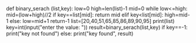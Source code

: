 def binary_serach (list,key):
    low=0
    high=len(list)-1
    mid=0
    while low<=high:
        mid=(low+high)//2
        if key==list[mid]:
            return mid
        elif key<list[mid]:
            high=mid-1
        else:
            low=mid+1
    return-1
list=[20,40,51,65,85,86,89,90,95]
print(list)
key=int(input("enter the value: "))
result=binary_serach(list,key)
if key==-1:
    print("key not found")
else:
    print("key found", result) 
    
